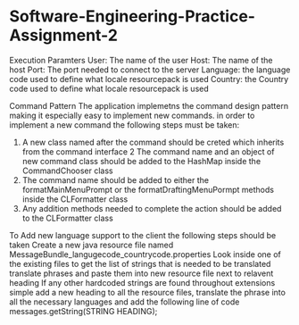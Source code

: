 # Software-Engineering-Practice-Assignment-2

Execution Paramters
User: The name of the user
Host: The name of the host
Port: The port needed to connect to the server
Language: the language code used to define what locale resourcepack is used
Country: the Country code used to define what locale resourcepack is used

Command Pattern
The application implemetns the command design pattern making it especially easy to implement new commands. in order to implement a new command the following steps must be taken:
1. A new class named after the command should be creted which inherits from the command interface
2  The command name and an object of new command class should be added to the HashMap inside the CommandChooser class
3. The command name should be added to either the formatMainMenuPrompt or the formatDraftingMenuPormpt methods inside the CLFormatter class
4. Any addition methods needed to complete the action should be added to the CLFormatter class

To Add new language support to the client the following steps should be taken
Create a new java resource file named MessageBundle_langugecode_countrycode.properties
Look inside one of the existing files to get the list of strings that is needed to be translated
translate phrases and paste them into new resource file next to relavent heading
If any other hardcoded strings are found throughout extensions simple add a new heading to all the resource files, translate the phrase into all the necessary languages and add the following line of code messages.getString(STRING HEADING);
